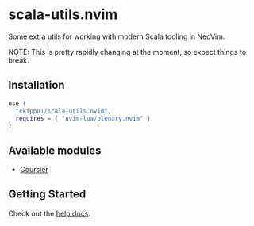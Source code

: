 # scala-utils.nvim

Some extra utils for working with modern Scala tooling in NeoVim.

NOTE: This is pretty rapidly changing at the moment, so expect things to break.

## Installation

```lua
use {
  "ckipp01/scala-utils.nvim",
  requires = { "nvim-lua/plenary.nvim" }
}
```

## Available modules

- [Coursier](https://get-coursier.io)

## Getting Started

Check out the [help
docs](https://github.com/ckipp01/scala-utils.nvim/blob/main/doc/scala-utils.txt).

